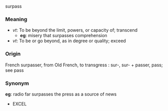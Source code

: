 surpass
### Meaning
+ _vt_: To be beyond the limit, powers, or capacity of; transcend
    + __eg__: misery that surpasses comprehension
+ _vt_: To be or go beyond, as in degree or quality; exceed

### Origin

French surpasser, from Old French, to transgress : sur-, sur- + passer, pass; see pass

### Synonym

__eg__: radio far surpasses the press as a source of news

+ EXCEL


